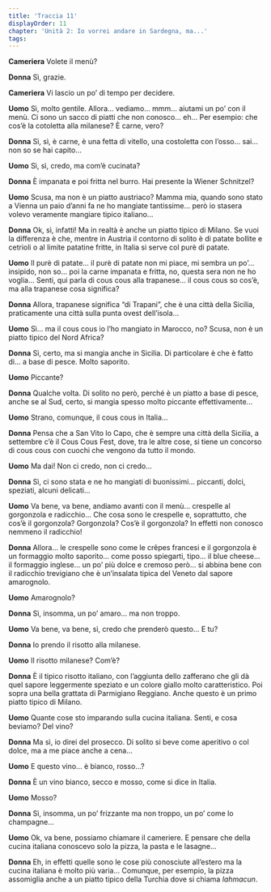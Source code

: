 ```yaml
---
title: 'Traccia 11'
displayOrder: 11
chapter: 'Unità 2: Io vorrei andare in Sardegna, ma...'
tags:
---
```


**Cameriera** Volete il menù?

**Donna** Sì, grazie.

**Cameriera** Vi lascio un po’ di tempo per decidere.

**Uomo** Sì, molto gentile. Allora... vediamo... mmm... aiutami un po’ con il menù. Ci sono un sacco di piatti che non conosco... eh... Per esempio: che cos’è la cotoletta alla milanese? È carne, vero?

**Donna** Sì, sì, è carne, è una fetta di vitello, una costoletta con l’osso... sai... non so se hai capito...

**Uomo** Sì, sì, credo, ma com’è cucinata?

**Donna** È impanata e poi fritta nel burro. Hai presente la Wiener Schnitzel?

**Uomo** Scusa, ma non è un piatto austriaco? Mamma mia, quando sono stato a Vienna un paio d’anni fa ne ho mangiate tantissime... però io stasera volevo veramente mangiare tipico italiano...

**Donna** Ok, sì, infatti! Ma in realtà è anche un piatto tipico di Milano. Se vuoi la differenza è che, mentre in Austria il contorno di solito è di patate bollite e cetrioli o al limite patatine fritte, in Italia si serve
col purè di patate.

**Uomo** Il purè di patate... il purè di patate non mi piace, mi sembra un po’... insipido, non so... poi la carne impanata e fritta, no, questa sera non ne ho voglia... Senti, qui parla di cous cous alla trapanese... il cous cous so cos’è, ma alla trapanese cosa significa?

**Donna** Allora, trapanese significa “di Trapani”, che è una città della Sicilia, praticamente una città sulla punta ovest dell’isola...

**Uomo** Sì... ma il cous cous io l’ho mangiato in Marocco, no? Scusa, non è un piatto tipico del Nord Africa?

**Donna** Sì, certo, ma si mangia anche in Sicilia. Di particolare è che è fatto di... a base di pesce. Molto saporito.

**Uomo** Piccante?

**Donna** Qualche volta. Di solito no però, perché è un piatto a base di pesce, anche se al Sud, certo, si mangia spesso molto piccante effettivamente...

**Uomo** Strano, comunque, il cous cous in Italia...

**Donna** Pensa che a San Vito lo Capo, che è sempre una città della Sicilia, a settembre c’è il Cous Cous Fest, dove, tra le altre cose, si tiene un concorso di cous cous con cuochi che vengono da tutto il mondo.

**Uomo** Ma dai! Non ci credo, non ci credo...

**Donna** Sì, ci sono stata e ne ho mangiati di buonissimi... piccanti, dolci, speziati, alcuni delicati...

**Uomo** Va bene, va bene, andiamo avanti con il menù... crespelle al gorgonzola e radicchio... Che cosa sono le crespelle e, soprattutto, che cos’è il gorgonzola? Gorgonzola? Cos’è il gorgonzola? In effetti non conosco nemmeno il radicchio!

**Donna** Allora... le crespelle sono come le crêpes francesi e il gorgonzola è un formaggio molto saporito... come posso spiegarti, tipo... il blue cheese... il formaggio inglese... un po’ più dolce e cremoso però... si abbina bene con il radicchio trevigiano che è un’insalata tipica del Veneto dal sapore amarognolo.

**Uomo** Amarognolo?

**Donna** Sì, insomma, un po’ amaro... ma non troppo.

**Uomo** Va bene, va bene, sì, credo che prenderò questo... E tu?

**Donna** Io prendo il risotto alla milanese.

**Uomo** Il risotto milanese? Com’è?

**Donna** È il tipico risotto italiano, con l’aggiunta dello zafferano che gli dà quel sapore leggermente speziato e un colore giallo molto caratteristico. Poi sopra una bella grattata di Parmigiano Reggiano.
Anche questo è un primo piatto tipico di Milano.

**Uomo** Quante cose sto imparando sulla cucina italiana. Senti, e cosa beviamo? Del vino?

**Donna** Ma sì, io direi del prosecco. Di solito si beve come aperitivo o col dolce, ma a me piace anche a cena...

**Uomo** E questo vino... è bianco, rosso...?

**Donna** È un vino bianco, secco e mosso, come si dice in Italia.

**Uomo** Mosso?

**Donna** Sì, insomma, un po’ frizzante ma non troppo, un po’ come lo champagne...

**Uomo** Ok, va bene, possiamo chiamare il cameriere. E pensare che della cucina italiana conoscevo solo la pizza, la pasta e le lasagne...

**Donna** Eh, in effetti quelle sono le cose più conosciute all’estero ma la cucina italiana è molto più varia... Comunque, per esempio, la pizza assomiglia anche a un piatto tipico della Turchia dove si chiama _lahmacun_.
